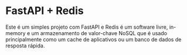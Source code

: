 # FastAPI + Redis

Este é um simples projeto com FastAPI e Redis
é um software livre, in-memory e um armazenamento de valor-chave NoSQL 
que é usado principalmente como um cache de aplicativos ou um banco de dados de resposta rápida.